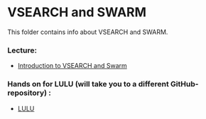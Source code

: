 # VSEARCH and SWARM 

This folder contains info about VSEARCH and SWARM.

### Lecture:
- [Introduction to VSEARCH and Swarm](./../Lectures/Lecture_pdfs/bio9901merg1-2023-vsearch-swarm.pdf)


### Hands on for LULU (will take you to a different GitHub-repository) :
- [LULU](https://github.com/frederic-mahe/BIO9905MERG1_lulu_seminar)